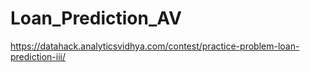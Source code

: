 # Loan_Prediction_AV
https://datahack.analyticsvidhya.com/contest/practice-problem-loan-prediction-iii/
